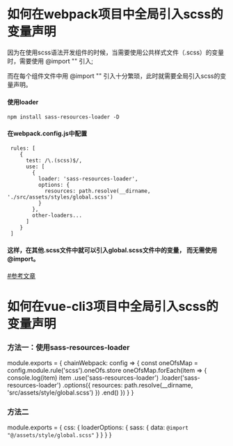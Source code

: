 # 如何在webpack项目中全局引入scss的变量声明


因为在使用scss语法开发组件的时候，当需要使用公共样式文件（.scss）的变量时，需要使用 @import "" 引入; 

而在每个组件文件中用 @import "" 引入十分繁琐，此时就需要全局引入scss的变量声明。

#### 使用loader ####

    npm install sass-resources-loader -D

#### 在webpack.config.js中配置 ####
```
 rules: [
    {
      test: /\.(scss)$/,
      use: [
        {
          loader: 'sass-resources-loader',
          options: {
            resources: path.resolve(__dirname, './src/assets/styles/global.scss')
          }
        },
        other-loaders...
      ]
    }
 ]
 ```
#### 这样，在其他.scss文件中就可以引入global.scss文件中的变量， 而无需使用@import。 ####

[#参考文章](https://segmentfault.com/a/1190000010324128)


# 如何在vue-cli3项目中全局引入scss的变量声明

### 方法一：使用sass-resources-loader
module.exports = {
  chainWebpack: config => {
    const oneOfsMap = config.module.rule('scss').oneOfs.store
    oneOfsMap.forEach(item => {
      console.log(item)
      item
        .use('sass-resources-loader')
        .loader('sass-resources-loader')
        .options({
          resources: path.resolve(__dirname, 'src/assets/style/global.scss')
        })
        .end()
    })
  }
}

### 方法二
module.exports = {
  css: {
    loaderOptions: {
      sass: {
        data: `
          @import "@/assets/style/global.scss"
        `
      }
    }
  }
}





